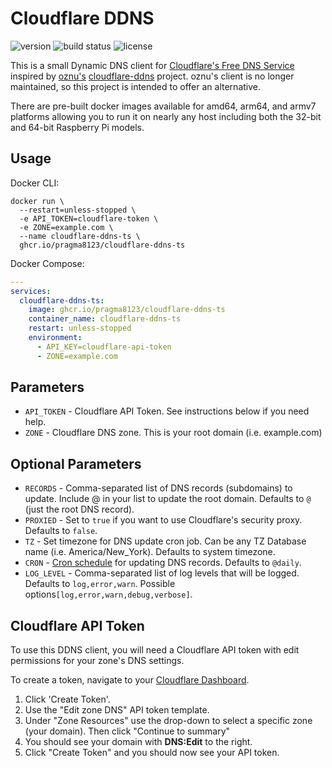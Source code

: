 # Cloudflare DDNS

![version](https://img.shields.io/github/package-json/v/Pragma8123/cloudflare-ddns-ts?style=for-the-badge) ![build status](https://img.shields.io/github/actions/workflow/status/Pragma8123/cloudflare-ddns-ts/build_and_push.yaml?event=release&style=for-the-badge) ![license](https://img.shields.io/github/license/Pragma8123/cloudflare-ddns-ts?style=for-the-badge)

This is a small Dynamic DNS client for [Cloudflare's Free DNS Service](https://cloudflare.com/dns) inspired by [oznu's](https://github.com/oznu) [cloudflare-ddns](https://github.com/oznu/docker-cloudflare-ddns) project. oznu's client is no longer maintained, so this project is intended to offer an alternative.

There are pre-built docker images available for amd64, arm64, and armv7 platforms allowing you to run it on nearly any host including both the 32-bit and 64-bit Raspberry Pi models.

## Usage

Docker CLI:

```shell
docker run \
  --restart=unless-stopped \
  -e API_TOKEN=cloudflare-token \
  -e ZONE=example.com \
  --name cloudflare-ddns-ts \
  ghcr.io/pragma8123/cloudflare-ddns-ts
```

Docker Compose:

```yaml
---
services:
  cloudflare-ddns-ts:
    image: ghcr.io/pragma8123/cloudflare-ddns-ts
    container_name: cloudflare-ddns-ts
    restart: unless-stopped
    environment:
      - API_KEY=cloudflare-api-token
      - ZONE=example.com
```

## Parameters

- `API_TOKEN` - Cloudflare API Token. See instructions below if you need help.
- `ZONE` - Cloudflare DNS zone. This is your root domain (i.e. example.com)

## Optional Parameters

- `RECORDS` - Comma-separated list of DNS records (subdomains) to update. Include @ in your list to update the root domain. Defaults to `@` (just the root DNS record).
- `PROXIED` - Set to `true` if you want to use Cloudflare's security proxy. Defaults to `false`.
- `TZ` - Set timezone for DNS update cron job. Can be any TZ Database name (i.e. America/New_York). Defaults to system timezone.
- `CRON` - [Cron schedule](https://crontab.guru/) for updating DNS records. Defaults to `@daily`.
- `LOG_LEVEL` - Comma-separated list of log levels that will be logged. Defaults to `log,error,warn`. Possible options`[log,error,warn,debug,verbose]`.

## Cloudflare API Token

To use this DDNS client, you will need a Cloudflare API token with edit permissions for your zone's DNS settings.

To create a token, navigate to your [Cloudflare Dashboard](https://dash.cloudflare.com/profile/api-tokens).

1. Click 'Create Token'.
2. Use the "Edit zone DNS" API token template.
3. Under "Zone Resources" use the drop-down to select a specific zone (your domain). Then click "Continue to summary"
4. You should see your domain with **DNS:Edit** to the right.
5. Click "Create Token" and you should now see your API token.
